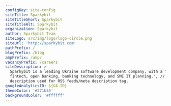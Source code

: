 ```yaml
---
configKey: site-config
siteTitle: Sparkybit
siteTitleShort: Sparkybit
siteTitleAlt: Sparkybit
organization: Sparkybit
author: Sparkybit Team
siteLogo: src/img/logo/logo-circle.png
siteUrl: 'http://sparkybit.com'
pathPrefix: /
blogPrefix: /blog
ampPrefix: /amp/
vacancyPrefix: /careers
siteDescription: >-
  Sparkybit is a leading Ukraine software development company, with a focus on
  fintech, open banking, banking technology, and SME IT planning.", // Website
  description used for RSS feeds/meta description tag.
googleAnalyticsID: ${GA_ID}
themeColor: '#271b55'
backgroundColor: '#ffffff'
---
```

